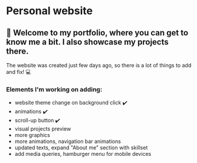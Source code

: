 # Personal website


## :wave: Welcome to my portfolio, where you can get to know me a bit. I also showcase my projects there.

The website was created just few days ago, so there is a lot of things to add and fix! :computer:


### Elements I'm working on adding:



- website theme change on background click :heavy_check_mark:
- animations :heavy_check_mark:
- scroll-up button :heavy_check_mark:
- visual projects preview
- more graphics
- more animations, navigation bar animations
- updated texts, expand "About me" section with skillset
- add media queries, hamburger menu for mobile devices
